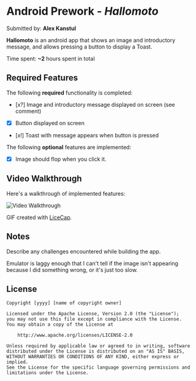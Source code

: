 # Android Prework - *Hallomoto*

Submitted by: **Alex Kanstul**

**Hallomoto** is an android app that shows an image and introductory message, and allows pressing a button to display a Toast. 

Time spent: **~2** hours spent in total

## Required Features

The following **required** functionality is completed:

* [x?] Image and introductory message displayed on screen (see comment)
* [x] Button displayed on screen
* [x!] Toast with message appears when button is pressed 

The following **optional** features are implemented:

* [x] Image should flop when you click it. 

## Video Walkthrough

Here's a walkthrough of implemented features:

<img src='http://i.imgur.com/link/to/your/gif/file.gif' title='Video Walkthrough' width='' alt='Video Walkthrough' />

<!-- Replace this with whatever GIF tool you used! -->
GIF created with [LiceCap](http://www.cockos.com/licecap/).  
<!-- Other options include:
[Kap](https://getkap.co/) for macOS
[ScreenToGif](https://www.screentogif.com/) for Windows
[peek](https://github.com/phw/peek) for Linux. -->

## Notes

Describe any challenges encountered while building the app.

Emulator is laggy enough that I can't tell if the image isn't appearing because I did something wrong, or it's just too slow. 

## License

    Copyright [yyyy] [name of copyright owner]

    Licensed under the Apache License, Version 2.0 (the "License");
    you may not use this file except in compliance with the License.
    You may obtain a copy of the License at

        http://www.apache.org/licenses/LICENSE-2.0

    Unless required by applicable law or agreed to in writing, software
    distributed under the License is distributed on an "AS IS" BASIS,
    WITHOUT WARRANTIES OR CONDITIONS OF ANY KIND, either express or implied.
    See the License for the specific language governing permissions and
    limitations under the License.
